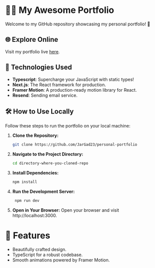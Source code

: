 # 👩‍💻 My Awesome Portfolio

Welcome to my GitHub repository showcasing my personal portfolio! 🚀

## 🌐 Explore Online

Visit my portfolio live [here](https://personal-portfolio-nine-orpin.vercel.app).

## 🚀 Technologies Used

- **Typescript**: Supercharge your JavaScript with static types!
- **Next.js**: The React framework for production.
- **Framer Motion**: A production-ready motion library for React.
- **Resend**: Sending email service.

## 🛠️ How to Use Locally

Follow these steps to run the portfolio on your local machine:

1. **Clone the Repository:**

   ```bash
   git clone https://github.com/JarGad23/personal-portfolio
2. **Navigate to the Project Directory:**

   ```bash
   cd directory-where-you-cloned-repo
3. **Install Dependencies:**

   ```bash
   npm install
4. **Run the Development Server:**

   ```bash
    npm run dev

5. **Open in Your Browser:**
    Open your browser and visit http://localhost:3000.

# 🌟 Features

- Beautifully crafted design.
- TypeScript for a robust codebase.
- Smooth animations powered by Framer Motion.
